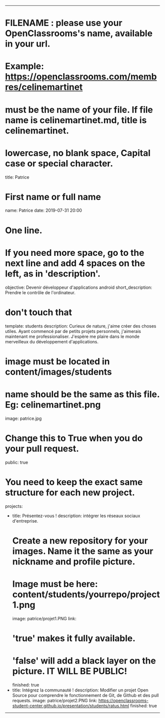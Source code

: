 
---

# FILENAME : please use your OpenClassrooms's name, available in your url.
# Example: https://openclassrooms.com/membres/celinemartinet
# must be the name of your file. If file name is celinemartinet.md, title is celinemartinet.
# lowercase, no blank space, Capital case or special character.
title: Patrice

# First name or full name
name: Patrice
date: 2019-07-31 20:00

# One line.
# If you need more space, go to the next line and add 4 spaces on the left, as in 'description'.
objective: Devenir développeur d'applications android
short_description: Prendre le contrôle de l'ordinateur.

# don't touch that
template: students
description:
    Curieux de nature, j'aime créer des choses utiles. 
    Ayant commencé par de petits projets personnels, j'aimerais maintenant me professionaliser.
    J'espère me plaire dans le monde merveilleux du développement d'applications. 
	

# image must be located in content/images/students
# name should be the same as this file. Eg: celinemartinet.png
image: patrice.jpg

# Change this to True when you do your pull request.
public: true

# You need to keep the exact same structure for each new project.
projects:
  - title: Présentez-vous !
    description: intégrer les réseaux sociaux d'entreprise.
    # Create a new repository for your images. Name it the same as your nickname and profile picture.
    # Image must be here: content/students/yourrepo/project1.png
    image: patrice/projet1.PNG
    link: 
    # 'true' makes it fully available.
    # 'false' will add a black layer on the picture. IT WILL BE PUBLIC!
    finished: true
  - title: Intégrez la communauté !
    description: Modifier un projet Open Source pour comprendre le fonctionnement de Git, de Github et des pull requests. 
    image: patrice/projet2.PNG
    link: https://openclassrooms-student-center.github.io/presentation/students/ratus.html
    finished: true

---